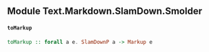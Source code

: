 ## Module Text.Markdown.SlamDown.Smolder

#### `toMarkup`

``` purescript
toMarkup :: forall a e. SlamDownP a -> Markup e
```


